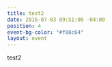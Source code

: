 ```yaml
---
title: test2
date: 2016-07-03 09:51:00 -04:00
position: 4
event-bg-color: "#f08c64"
layout: event
---
```


test2
